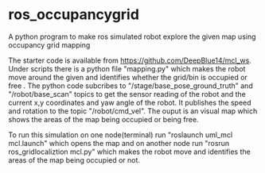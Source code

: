 # ros_occupancygrid
A python program to make ros simulated robot explore the given map using occupancy grid mapping

The starter code is available from https://github.com/DeepBlue14/mcl_ws. Under scripts there is a python file "mapping.py" which makes the robot move around the given and identifies whether the grid/bin is occupied or free . The python code subcribes to "/stage/base_pose_ground_truth" and "/robot/base_scan" topics to get the sensor reading of the robot and the current x,y coordinates and yaw angle of the robot. It publishes the speed and rotation to the topic "/robot/cmd_vel". The ouput is an visual map which shows the areas of the map being occupied or being free.

To run this simulation on one node(terminal) run "roslaunch uml_mcl mcl.launch" which opens the map and on another node run "rosrun ros_gridlocaliztion mcl.py" which makes the robot move and identifies the areas of the map being occupied or not.

